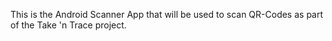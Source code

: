 This is the Android Scanner App that will be used to scan QR-Codes as part of the Take 'n Trace project.
